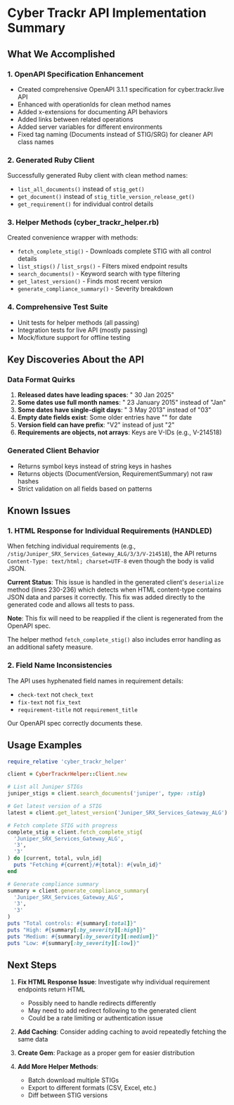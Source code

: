 # Cyber Trackr API Implementation Summary

## What We Accomplished

### 1. OpenAPI Specification Enhancement
- Created comprehensive OpenAPI 3.1.1 specification for cyber.trackr.live API
- Enhanced with operationIds for clean method names
- Added x-extensions for documenting API behaviors
- Added links between related operations
- Added server variables for different environments
- Fixed tag naming (Documents instead of STIG/SRG) for cleaner API class names

### 2. Generated Ruby Client
Successfully generated Ruby client with clean method names:
- `list_all_documents()` instead of `stig_get()`
- `get_document()` instead of `stig_title_version_release_get()`
- `get_requirement()` for individual control details

### 3. Helper Methods (cyber_trackr_helper.rb)
Created convenience wrapper with methods:
- `fetch_complete_stig()` - Downloads complete STIG with all control details
- `list_stigs()` / `list_srgs()` - Filters mixed endpoint results
- `search_documents()` - Keyword search with type filtering
- `get_latest_version()` - Finds most recent version
- `generate_compliance_summary()` - Severity breakdown

### 4. Comprehensive Test Suite
- Unit tests for helper methods (all passing)
- Integration tests for live API (mostly passing)
- Mock/fixture support for offline testing

## Key Discoveries About the API

### Data Format Quirks
1. **Released dates have leading spaces**: " 30 Jan 2025"
2. **Some dates use full month names**: " 23 January 2015" instead of "Jan"
3. **Some dates have single-digit days**: " 3 May 2013" instead of "03"
4. **Empty date fields exist**: Some older entries have "" for date
5. **Version field can have prefix**: "V2" instead of just "2"
6. **Requirements are objects, not arrays**: Keys are V-IDs (e.g., V-214518)

### Generated Client Behavior
- Returns symbol keys instead of string keys in hashes
- Returns objects (DocumentVersion, RequirementSummary) not raw hashes
- Strict validation on all fields based on patterns

## Known Issues

### 1. HTML Response for Individual Requirements (HANDLED)
When fetching individual requirements (e.g., `/stig/Juniper_SRX_Services_Gateway_ALG/3/3/V-214518`), 
the API returns `Content-Type: text/html; charset=UTF-8` even though the body is valid JSON.

**Current Status**: This issue is handled in the generated client's `deserialize` method (lines 230-236) 
which detects when HTML content-type contains JSON data and parses it correctly. This fix was added 
directly to the generated code and allows all tests to pass.

**Note**: This fix will need to be reapplied if the client is regenerated from the OpenAPI spec.

The helper method `fetch_complete_stig()` also includes error handling as an additional safety measure.

### 2. Field Name Inconsistencies
The API uses hyphenated field names in requirement details:
- `check-text` not `check_text`
- `fix-text` not `fix_text`
- `requirement-title` not `requirement_title`

Our OpenAPI spec correctly documents these.

## Usage Examples

```ruby
require_relative 'cyber_trackr_helper'

client = CyberTrackrHelper::Client.new

# List all Juniper STIGs
juniper_stigs = client.search_documents('juniper', type: :stig)

# Get latest version of a STIG
latest = client.get_latest_version('Juniper_SRX_Services_Gateway_ALG')

# Fetch complete STIG with progress
complete_stig = client.fetch_complete_stig(
  'Juniper_SRX_Services_Gateway_ALG', 
  '3', 
  '3'
) do |current, total, vuln_id|
  puts "Fetching #{current}/#{total}: #{vuln_id}"
end

# Generate compliance summary
summary = client.generate_compliance_summary(
  'Juniper_SRX_Services_Gateway_ALG', 
  '3', 
  '3'
)
puts "Total controls: #{summary[:total]}"
puts "High: #{summary[:by_severity][:high]}"
puts "Medium: #{summary[:by_severity][:medium]}"
puts "Low: #{summary[:by_severity][:low]}"
```

## Next Steps

1. **Fix HTML Response Issue**: Investigate why individual requirement endpoints return HTML
   - Possibly need to handle redirects differently
   - May need to add redirect following to the generated client
   - Could be a rate limiting or authentication issue

2. **Add Caching**: Consider adding caching to avoid repeatedly fetching the same data

3. **Create Gem**: Package as a proper gem for easier distribution

4. **Add More Helper Methods**: 
   - Batch download multiple STIGs
   - Export to different formats (CSV, Excel, etc.)
   - Diff between STIG versions